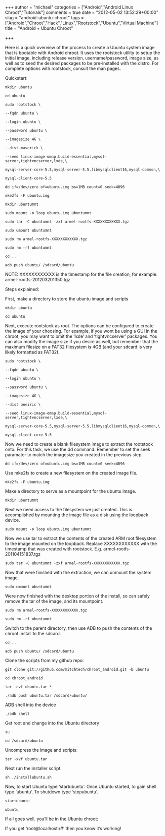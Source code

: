 +++
author = "michael"
categories = ["Android","Android Linux Chroot","Tutorials"]
comments = true
date = "2012-05-02 13:52:29+00:00"
slug = "android-ubuntu-chroot"
tags = ["Android","Chroot","Hack","Linux","Rootstock","Ubuntu","Virtual Machine"]
title = "Android + Ubuntu Chroot"

+++

Here is a quick overview of the process to create a Ubuntu system image that is bootable with Android chroot. It uses the rootstock utility to setup the initial image, including release version, username/password, image size, as well as to seed the desired packages to be pre-installed with the distro. For complete options with rootstock, consult the man pages.

Quickstart:

```
mkdir ubuntu

cd ubuntu

sudo rootstock \

--fqdn ubuntu \

--login ubuntu \

--password ubuntu \

--imagesize 4G \

--dist maverick \

--seed linux-image-omap,build-essential,mysql-server,tightvncserver,lxde,\

mysql-server-core-5.5,mysql-server-5.5,libmysqlclient16,mysql-common,\

mysql-client-core-5.5

dd if=/dev/zero of=ubuntu.img bs=1MB count=0 seek=4096

mke2fs -F ubuntu.img

mkdir ubuntumnt

sudo mount -o loop ubuntu.img ubuntumnt

sudo tar -C ubuntumnt -zxf armel-rootfs-XXXXXXXXXXXX.tgz

sudo umount ubuntumnt

sudo rm armel-rootfs-XXXXXXXXXXXX.tgz

sudo rm -rf ubuntumnt

cd ..

adb push ubuntu/ /sdcard/ubuntu
```

NOTE: XXXXXXXXXXXX is the timestamp for the file creation, for example: armel-rootfs-201203201350.tgz

Steps explained:

First, make a directory to store the ubuntu image and scripts

```
mkdir ubuntu

cd ubuntu
```

Next, execute rootstock as root. The options can be configured to create the image of your choosing. For example, if you wont be using a GUI in the chroot, you may want to omit the ‘lxde’ and ‘tightvncserver’ packages. You can also modify the image size if you desire as well, but remember that the maximum filesize on a FAT32 filesystem is 4GB (and your sdcard is very likely formatted as FAT32).

```
sudo rootstock \

--fqdn ubuntu \

--login ubuntu \

--password ubuntu \

--imagesize 4G \

--dist oneiric \

--seed linux-image-omap,build-essential,mysql-server,tightvncserver,lxde,\

mysql-server-core-5.5,mysql-server-5.5,libmysqlclient16,mysql-common,\

mysql-client-core-5.5
```

Now we need to create a blank filesystem image to extract the rootstock onto. For this task, we use the dd command. Remember to set the seek paramater to match the imagesize you created in the previous step.

```
dd if=/dev/zero of=ubuntu.img bs=1MB count=0 seek=4096
```

Use mke2fs to create a new filesystem on the created image file.

```
mke2fs -F ubuntu.img
```

Make a directory to serve as a mountpoint for the ubuntu image.

```
mkdir ubuntumnt
```

Next we need access to the filesystem we just created. This is accomplished by mounting the image file as a disk using the loopback device.

```
sudo mount -o loop ubuntu.img ubuntumnt
```

Now we use tar to extract the contents of the created ARM root filesystem to the image mounted on the loopback. Replace XXXXXXXXXXXX with the timestamp that was created with rootstock. E.g. armel-rootfs-201104151837.tgz

```
sudo tar -C ubuntumnt -zxf armel-rootfs-XXXXXXXXXXXX.tgz
```

Now that were finished with the extraction, we can unmount the system image.

```
sudo umount ubuntumnt
```

Were now finished with the desktop portion of the install, so can safely remove the tar of the image, and its mountpoint.

```
sudo rm armel-rootfs-XXXXXXXXXXXX.tgz

sudo rm -rf ubuntumnt
```

Switch to the parent directory, then use ADB to push the contents of the chroot install to the sdcard.

```
cd ..

adb push ubuntu/ /sdcard/ubuntu
```

Clone the scripts from my github repo:

```
git clone git://github.com/mitchtech/chroot_android.git -b ubuntu

cd chroot_android

tar -cvf ubuntu.tar *

./adb push ubuntu.tar /sdcard/ubuntu/
```

ADB shell into the device

```
./adb shell
```

Get root and change into the Ubuntu directory

```
su

cd /sdcard/ubuntu
```

Uncompress the image and scripts:

```
tar -xvf ubuntu.tar
```

Next run the installer script.

```
sh ./installubuntu.sh
```

Now, to start Ubuntu type ‘startubuntu’. Once Ubuntu started, to gain shell type ‘ubuntu’. To shutdown type ‘stopubuntu’.

```
startubuntu

ubuntu
```

If all goes well, you’ll be in the Ubuntu chroot:

If you get ‘root@localhost:/#’ then you know it’s working!
